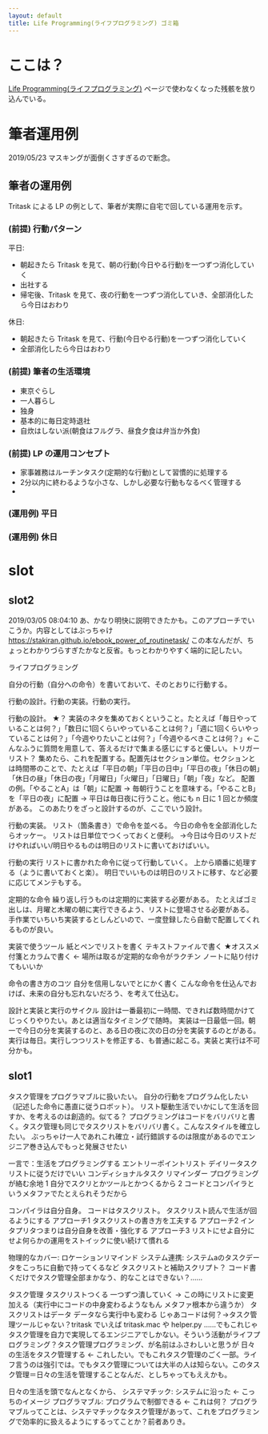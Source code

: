 ```yaml
---
layout: default
title: Life Programming(ライフプログラミング) ゴミ箱
---
```


# ここは？
[Life Programming(ライフプログラミング)](life_programming.md) ページで使わなくなった残骸を放り込んでいる。

# 筆者運用例
2019/05/23 マスキングが面倒くさすぎるので断念。

## 筆者の運用例
Tritask による LP の例として、筆者が実際に自宅で回している運用を示す。

### (前提) 行動パターン
平日:

- 朝起きたら Tritask を見て、朝の行動(今日やる行動)を一つずつ消化していく
- 出社する
- 帰宅後、Tritask を見て、夜の行動を一つずつ消化していき、全部消化したら今日はおわり

休日:

- 朝起きたら Tritask を見て、行動(今日やる行動)を一つずつ消化していく
- 全部消化したら今日はおわり

### (前提) 筆者の生活環境
- 東京ぐらし
- 一人暮らし
- 独身
- 基本的に毎日定時退社
- 自炊はしない派(朝食はフルグラ、昼食夕食は弁当か外食)

### (前提) LP の運用コンセプト
- 家事雑務はルーチンタスク(定期的な行動)として習慣的に処理する
- 2分以内に終わるような小さな、しかし必要な行動もなるべく管理する
- 

### (運用例) 平日

### (運用例) 休日

# slot

## slot2
2019/03/05 08:04:10 あ、かなり明快に説明できたかも。このアプローチでいこうか。内容としてはぶっちゃけ https://stakiran.github.io/ebook_power_of_routinetask/ この本なんだが、ちょっとわかりづらすぎたかなと反省。もっとわかりやすく端的に記したい。

ライフプログラミング

自分の行動（自分への命令）を書いておいて、そのとおりに行動する。

行動の設計。行動の実装。行動の実行。

行動の設計。
★？
実装のネタを集めておくということ。たとえば「毎日やっていることは何？」「数日に1回くらいやっていることは何？」「週に1回くらいやっていることは何？」「今週やりたいことは何？」「今週やるべきことは何？」←こんなふうに質問を用意して、答えるだけで集まる感じにすると優しい。トリガーリスト？
集めたら、これを配置する。配置先はセクション単位。セクションとは時間帯のことで、たとえば「平日の朝」「平日の日中」「平日の夜」「休日の朝」「休日の昼」「休日の夜」「月曜日」「火曜日」「日曜日」「朝」「夜」など。
配置の例。「やることA」は「朝」に配置 → 毎朝行うことを意味する。「やることB」を「平日の夜」に配置 → 平日は毎日夜に行うこと。他にも n 日に 1 回とか頻度がある。
このあたりをざっと設計するのが、ここでいう設計。

行動の実装。
リスト（箇条書き）で命令を並べる。
今日の命令を全部消化したらオッケー。
リストは日単位でつくっておくと便利。
→今日は今日のリストだけやればいい/明日やるものは明日のリストに書いておけばいい。

行動の実行
リストに書かれた命令に従って行動していく。
上から順番に処理する（ように書いておくと楽）。
明日でいいものは明日のリストに移す、など必要に応じてメンテもする。

定期的な命令
繰り返し行うものは定期的に実装する必要がある。
たとえばゴミ出しは、月曜と木曜の朝に実行できるよう、リストに登場させる必要がある。
手作業でいちいち実装するとしんどいので、一度登録したら自動で配置してくれるものが良い。

実装で使うツール
紙とペンでリストを書く
テキストファイルで書く ★オススメ
付箋とカラムで書く ← 場所は取るが定期的な命令がラクチン ノートに貼り付けてもいいか

命令の書き方のコツ
自分を信用しないでとにかく書く
こんな命令を仕込んでおけば、未来の自分も忘れないだろう、を考えて仕込む。

設計と実装と実行のサイクル
設計は一番最初に一時間、できれば数時間かけてじっくりやりたい。あとは適当なタイミングで随時。
実装は一日最低一回。朝一で今日の分を実装するのと、ある日の夜に次の日の分を実装するのとがある。
実行は毎日。実行しつつリストを修正する、も普通に起こる。実装と実行は不可分かも。

## slot1
タスク管理をプログラマブルに扱いたい。
自分の行動をプログラム化したい（記述した命令に愚直に従うロボット）。
リスト駆動生活でいかにして生活を回すか、を考えるのは創造的。似てる？
プログラミングはコードをバリバリと書く。タスク管理も同じでタスクリストをバリバリ書く。こんなスタイルを確立したい。
ぶっちゃけ一人であれこれ確立・試行錯誤するのは限度があるのでエンジニア巻き込んでもっと発展させたい

一言で：生活をプログラミングする
エントリーポイントリスト デイリータスクリストに従うだけでいい コンディショナルタスク リマインダー 
プログラミングが絡む余地
  1 自分でスクリとかツールとかつくるから
  2 コードとコンパイラというメタファでたとえられそうだから

コンパイラは自分自身。
コードはタスクリスト。
タスクリスト読んで生活が回るようにする
  アプローチ1 タスクリストの書き方を工夫する
  アプローチ2 インタプリタつまりは自分自身を改善・強化する
  アプローチ3 リストにせよ自分にせよ何らかの運用をストイックに使い続けて慣れる

物理的なカバー: ロケーションリマインド
システム連携: システムaのタスクデータをこっちに自動で持ってくるなど
タスクリストと補助スクリプト？
コード書くだけでタスク管理全部まかなう、的なことはできない？……

タスク管理
タスクリストつくる
一つずつ潰していく → この時にリストに変更加える（実行中にコードの中身変わるようなもん メタファ根本から違うか）
タスクリストはデータ データなら実行中も変わる じゃあコードは何？→タスク管理ツールじゃない？tritask でいえば tritask.mac や helper.py ……でもこれじゃタスク管理を自力で実現してるエンジニアでしかない。そういう活動がライフプログラミング？タスク管理プログラミング、が名前はふさわしいと思うが
日々の生活をタスク管理する ← これしたい。でもこれタスク管理のごく一部。ライフ言うのは強引では。でもタスク管理については大半の人は知らない。このタスク管理＝日々の生活を管理することなんだ、としちゃってもええかも。

日々の生活を頭でなんとなくから、
システマチック: システムに沿った ← こっちのイメージ
プログラマブル: プログラムで制御できる ← これは何？
プログラマブルってことは、システマチックなタスク管理があって、これをプログラミングで効率的に扱えるようにするってことか？前者ありき。
